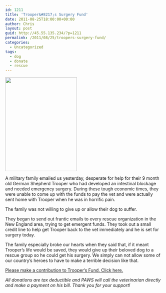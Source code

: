 ```yaml
---
id: 1211
title: 'Trooper&#8217;s Surgery Fund'
date: 2011-08-25T18:00:00+00:00
author: Chris
layout: post
guid: http://45.55.135.234/?p=1211
permalink: /2011/08/25/troopers-surgery-fund/
categories:
  - Uncategorized
tags:
  - dog
  - donate
  - rescue
---
```

<img src="https://pawsnewengland.com/wp-content/uploads/2011/08/Trooper-229x300.jpg" alt="" title="Trooper" width="229" height="300" class="aligncenter size-medium wp-image-1212" />

A military family emailed us yesterday, desperate for help for their 9 month old German Shepherd Trooper who had developed an intestinal blockage and needed emergency surgery. During these tough economic times, they were unable to come up with the funds to pay the vet and were actually sent home with Trooper when he was in horrific pain. 

The family was not willing to give up or allow their dog to suffer.

They began to send out frantic emails to every rescue organization in the New England area, trying to get emergent funds. They took out a small credit line to help get Trooper back to the vet immediately and he is set for surgery today.

The family especially broke our hearts when they said that, if it meant Trooper&#8217;s life would be saved, they would give up their beloved dog to a rescue group so he could get his surgery. We simply can not allow some of our country&#8217;s heroes to have to make a terrible decision like that.

[Please make a contribution to Trooper&#8217;s Fund. Click here.](http://pawnewengland.chipin.com/troopers-surgery-fund)

_All donations are tax deductible and PAWS will call the veterinarian directly and make a payment on his bill. Thank you for your support!_